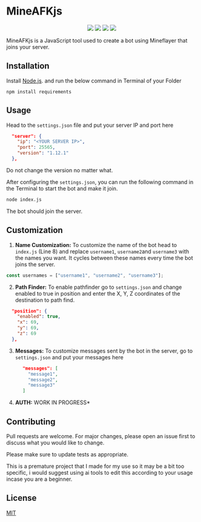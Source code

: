 # MineAFKjs
<p align="center"> 
    <img src="https://img.shields.io/github/issues/yashbos5620x/MineAFKjs">
    <img src="https://img.shields.io/github/forks/yashbos5620x/MineAFKjs">
    <img src="https://img.shields.io/github/stars/yashbos5620x/MineAFKjs">
    <img src="https://img.shields.io/github/license/yashbos5620x/MineAFKjs">


MineAFKjs is a JavaScript tool used to create a bot using Mineflayer that joins your server.

## Installation

Install  [Node.js](https://nodejs.org/en). and run the below command in Terminal of your Folder
```
npm install requirements
```

## Usage

Head to the `settings.json` file and  put your server IP and port here

```json
  "server": {
    "ip": "<YOUR SERVER IP>", 
    "port": 25565,
    "version": "1.12.1"   
  },
```
Do not change the version no matter what.

After configuring the `settings.json`, you can run the following command in the Terminal to start the bot and make it join.

```bash
node index.js
```

The bot should join the server.

## Customization

1. **Name Customization:** 
To customize the name of the bot head to `index.js` (Line 8) and replace ``username1``, ``username2``and ``username3`` with the names you want. It cycles between these names every time the bot joins the server. 

```javascript
const usernames = ["username1", "username2", "username3"];
```
2. **Path Finder:** To enable pathfinder go to `settings.json` and change enabled to true in position and enter the X, Y, Z coordinates of the destination to path find.
```json
  "position": {
    "enabled": true,
    "x": 69,
    "y": 69,
    "z": 69
  },
```
3. **Messages:** To customize messages sent by the bot in the server, go to `settings.json` and put your messages here

```json
      "messages": [
        "message1",
        "message2",
        "message3"
      ]
```
4. **AUTH:** WORK IN PROGRESS*



## Contributing

Pull requests are welcome. For major changes, please open an issue first
to discuss what you would like to change.

Please make sure to update tests as appropriate.

This is a premature project that I made for my use so it may be a bit too specific, i would suggest using ai tools to edit this according to your usage incase you are a beginner.

## License

[MIT](https://choosealicense.com/licenses/mit/)
